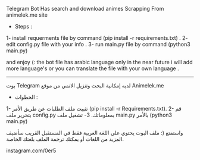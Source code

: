 Telegram Bot Has search and download animes  Scrapping From animelek.me site


- Steps :

1- install requerments file by command (pip install -r requirements.txt) .
2- edit config.py file with your info .
3- run main.py file by command (python3 main.py)

and enjoy (: the bot file has arabic language only in the near future i will add more language's or you can translate the file with your own language .

------------------------------------------------------

بوت Telegram لديه إمكانية البحث وتنزيل الانمي من موقع Animelek.me



- الخطوات :

1- تثبيت ملف الطلبات عن طريق الأمر (pip install -r Requirements.txt).
2- قم بتحرير ملف config.py بمعلوماتك.
3- تشغيل ملف main.py بالأمر (python3 main.py)

واستمتع (: ملف البوت يحتوي على اللغة العربية فقط في المستقبل القريب سأضيف المزيد من اللغات أو يمكنك ترجمة الملف بلغتك الخاصة.

instagram.com/0er5
